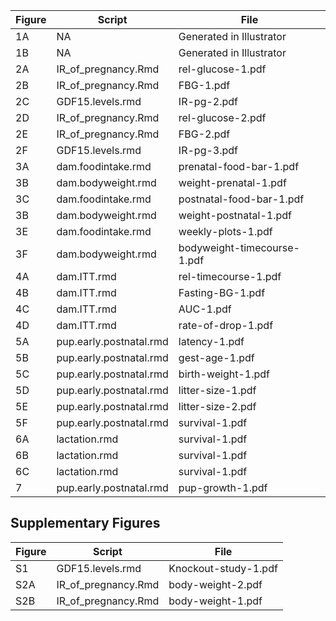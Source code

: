 | Figure | Script | File |
|---------|-------|-------|
| 1A | NA | Generated in Illustrator | 
| 1B | NA | Generated in Illustrator | 
| 2A | IR_of_pregnancy.Rmd | rel-glucose-1.pdf |
| 2B | IR_of_pregnancy.Rmd | FBG-1.pdf |
| 2C | GDF15.levels.rmd | IR-pg-2.pdf |
| 2D | IR_of_pregnancy.Rmd | rel-glucose-2.pdf |
| 2E | IR_of_pregnancy.Rmd | FBG-2.pdf |
| 2F | GDF15.levels.rmd | IR-pg-3.pdf |
| 3A | dam.foodintake.rmd | prenatal-food-bar-1.pdf |
| 3B | dam.bodyweight.rmd | weight-prenatal-1.pdf |
| 3C | dam.foodintake.rmd | postnatal-food-bar-1.pdf |
| 3B | dam.bodyweight.rmd | weight-postnatal-1.pdf |
| 3E | dam.foodintake.rmd | weekly-plots-1.pdf |
| 3F | dam.bodyweight.rmd | bodyweight-timecourse-1.pdf |
| 4A | dam.ITT.rmd | rel-timecourse-1.pdf | 
| 4B | dam.ITT.rmd | Fasting-BG-1.pdf | 
| 4C | dam.ITT.rmd | AUC-1.pdf | 
| 4D | dam.ITT.rmd | rate-of-drop-1.pdf | 
| 5A | pup.early.postnatal.rmd  | latency-1.pdf | 
| 5B | pup.early.postnatal.rmd  | gest-age-1.pdf | 
| 5C | pup.early.postnatal.rmd  | birth-weight-1.pdf | 
| 5D | pup.early.postnatal.rmd  | litter-size-1.pdf | 
| 5E | pup.early.postnatal.rmd  | litter-size-2.pdf | 
| 5F | pup.early.postnatal.rmd  | survival-1.pdf | 
| 6A | lactation.rmd | survival-1.pdf | 
| 6B | lactation.rmd | survival-1.pdf | 
| 6C | lactation.rmd | survival-1.pdf | 
| 7 | pup.early.postnatal.rmd | pup-growth-1.pdf |

## Supplementary Figures

| Figure | Script | File |
|---------|-------|-------|
| S1 | GDF15.levels.rmd | Knockout-study-1.pdf | 
| S2A | IR_of_pregnancy.Rmd | body-weight-2.pdf | 
| S2B | IR_of_pregnancy.Rmd | body-weight-1.pdf | 
